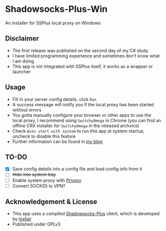 # Shadowsocks-Plus-Win
An installer for SSPlus local proxy on Windows

## Disclaimer
- The first release was published on the second day of my C# study
- I have limited programming experience and sometimes don't know what I am doing
- This app is not integrated with SSPlus itself, it works as a wrapper or launcher

## Usage
- Fill in your server config details, click `Run`
- A success message will notify you if the local proxy has been started without errors
- You gotta manually configure your browser or other apps to use the local proxy, I recommend using `SwitchyOmega` in Chrome (you can find an offline CRX installer for `SwitchyOmega` in the released archvice)
- Check `Auto start with system` to run this app at system startup, uncheck to disable this feature
- Further information can be found in [my blog](https://jm33.me)

## TO-DO
- [x] Save config details into a config file and load config info from it
- [ ] <s>Hide into system tray</s>
- [ ] Enable system proxy with [Privoxy](https://www.privoxy.org/)
- [ ] Convert SOCKS5 to VPN?

## Acknowledgement & License
- This app uses a compiled [Shadowsocks-Plus](https://github.com/shadowsocks-plus/shadowsocks-plus) client, which is developed by [losfair](https://github.com/losfair)
- Published under GPLv3
